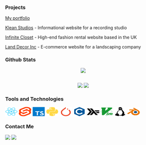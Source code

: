 ### Projects
[My portfolio](https://treywilkinson.com)

[Klean Studios](https://kleanstudio.com) - Informational website for a recording studio

[Infinite Closet](https://infinitecloset.co.uk) - High-end fashion rental website based in the UK

[Land Decor Inc](https://landdecorinc.com) - E-commerce website for a landscaping company


### Github Stats

<div align="center">
  <img height="360em" src="https://activity-graph.herokuapp.com/graph?username=t-wilkinson&hide_border=false&theme=dracula" />

  ##
  
  <div style="center">
  <img height="180em" src="https://github-readme-stats.vercel.app/api?username=t-wilkinson&show_icons=true&theme=dracula&include_all_commits=true&count_private=true"/>    
  <img height="180em" src="https://github-readme-stats.vercel.app/api/top-langs/?username=t-wilkinson&layout=compact&langs_count=7&theme=dracula"/>
  </div>
</div>
  
 ### Tools and Technologies
<div style="display: inline_block">
  <img align="center" alt="Fil-React" height="30" width="40" src="https://raw.githubusercontent.com/devicons/devicon/master/icons/react/react-original.svg">
  <img align="center" alt="Fil-React" height="30" width="40" src="https://raw.githubusercontent.com/devicons/devicon/master/icons/svelte/svelte-original.svg">
  <img align="center" alt="Fil-Ts" height="30" width="40" src="https://raw.githubusercontent.com/devicons/devicon/master/icons/typescript/typescript-plain.svg">
  <img align="center" alt="Fil-Py" height="30" width="40" src="https://raw.githubusercontent.com/devicons/devicon/master/icons/python/python-plain.svg">
  <img align="center" alt="Fil-Py" height="30" width="40" src="https://raw.githubusercontent.com/devicons/devicon/master/icons/pytorch/pytorch-original.svg">
  <img align="center" alt="Fil-Py" height="30" width="40" src="https://raw.githubusercontent.com/devicons/devicon/master/icons/c/c-plain.svg">
  <img align="center" alt="Fil-Py" height="30" width="40" src="https://raw.githubusercontent.com/devicons/devicon/master/icons/haskell/haskell-plain.svg">  
  <img align="center" alt="Fil-Py" height="30" width="40" src="https://raw.githubusercontent.com/devicons/devicon/master/icons/vim/vim-plain.svg"> 
  <img align="center" alt="Fil-Py" height="30" width="40" src="https://raw.githubusercontent.com/devicons/devicon/master/icons/linux/linux-plain.svg"> 
  <img align="center" alt="Fil-Py" height="30" width="40" src="https://raw.githubusercontent.com/devicons/devicon/master/icons/blender/blender-original.svg">
</div>
  
 ### Contact Me
<div> 
  <a href = "mailto:winston.trey.wilkinson@gmail.com"><img src="https://img.shields.io/badge/-Gmail-%23333?style=for-the-badge&logo=gmail&logoColor=white" target="_blank"></a>
  <a href="https://www.linkedin.com/in/trey-wilkinson-24b081210/" target="_blank"><img src="https://img.shields.io/badge/-LinkedIn-%230077B5?style=for-the-badge&logo=linkedin&logoColor=white" target="_blank"></a>
</div>
